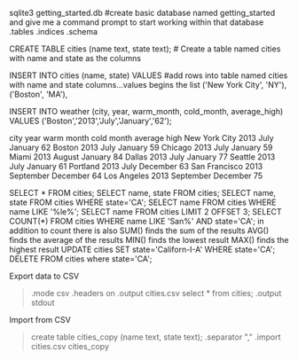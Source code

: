 sqlite3 getting_started.db  #create basic database named getting_started and give me a command prompt to start working within that database
.tables
.indices
.schema

CREATE TABLE cities (name text, state text); # Create a table named cities with name and state as the columns

INSERT INTO cities (name, state) VALUES  #add rows into table named cities with name and state columns...values begins the list
    ('New York City', 'NY'),
    ('Boston', 'MA'),

INSERT INTO weather (city, year, warm_month, cold_month, average_high) VALUES
    ('Boston','2013','July','January','62');


  city            year    warm month  cold month  average high
  New York City   2013    July        January     62
  Boston          2013    July        January     59
  Chicago         2013    July        January     59
  Miami           2013    August      January     84
  Dallas          2013    July        January     77
  Seattle         2013    July        January     61
  Portland        2013    July        December    63
  San Francisco   2013    September   December    64
  Los Angeles     2013    September   December    75
  
  SELECT * FROM cities;
  SELECT name, state FROM cities;
  SELECT name, state FROM cities WHERE state='CA';
  SELECT name FROM cities WHERE name LIKE '%le%';
  SELECT name FROM cities LIMIT 2 OFFSET 3;
  SELECT COUNT(*) FROM cities WHERE name LIKE 'San%' AND state='CA';
  in addition to count there is also
    SUM() finds the sum of the results
    AVG() finds the average of the results
    MIN() finds the lowest result
    MAX() finds the highest result
  UPDATE cities SET state='Californ-I-A' WHERE state='CA';
  DELETE FROM cities where state='CA';  

Export data to CSV  
> .mode csv
> .headers on
> .output cities.csv
> select * from cities;
> .output stdout

Import from CSV  
> create table cities_copy (name text, state text);
> .separator ","
> .import cities.csv cities_copy
  